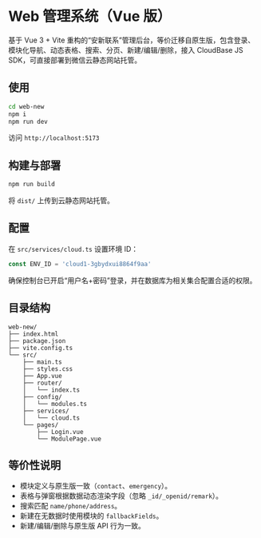 # Web 管理系统（Vue 版）

基于 Vue 3 + Vite 重构的“安新联系”管理后台，等价迁移自原生版，包含登录、模块化导航、动态表格、搜索、分页、新建/编辑/删除，接入 CloudBase JS SDK，可直接部署到微信云静态网站托管。

## 使用

```bash
cd web-new
npm i
npm run dev
```
访问 `http://localhost:5173`

## 构建与部署

```bash
npm run build
```
将 `dist/` 上传到云静态网站托管。

## 配置

在 `src/services/cloud.ts` 设置环境 ID：
```ts
const ENV_ID = 'cloud1-3gbydxui8864f9aa'
```
确保控制台已开启“用户名+密码”登录，并在数据库为相关集合配置合适的权限。

## 目录结构
```
web-new/
├── index.html
├── package.json
├── vite.config.ts
└── src/
    ├── main.ts
    ├── styles.css
    ├── App.vue
    ├── router/
    │   └── index.ts
    ├── config/
    │   └── modules.ts
    ├── services/
    │   └── cloud.ts
    └── pages/
        ├── Login.vue
        └── ModulePage.vue
```

## 等价性说明
- 模块定义与原生版一致（`contact`、`emergency`）。
- 表格与弹窗根据数据动态渲染字段（忽略 `_id/_openid/remark`）。
- 搜索匹配 `name/phone/address`。
- 新建在无数据时使用模块的 `fallbackFields`。
- 新建/编辑/删除与原生版 API 行为一致。


